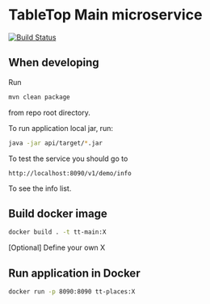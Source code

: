 # TableTop Main microservice
[![Build Status](https://travis-ci.org/TableTopLtd/tt-main.svg?branch=master)](https://travis-ci.org/TableTopLtd/tt-main)
## When developing
  
  Run
  ```bash
  mvn clean package
  ```
  from repo root directory.
  
  To run application local jar, run:
  ```bash
  java -jar api/target/*.jar
  ```

To test the service you should go to
```
http://localhost:8090/v1/demo/info
```
To see the info list.

## Build docker image
```bash
docker build . -t tt-main:X
```

[Optional] Define your own X

## Run application in Docker
```bash
docker run -p 8090:8090 tt-places:X
```